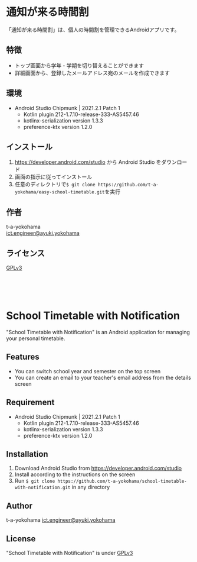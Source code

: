 # 通知が来る時間割
「通知が来る時間割」は、個人の時間割を管理できるAndroidアプリです。
  
## 特徴
- トップ画面から学年・学期を切り替えることができます
- 詳細画面から、登録したメールアドレス宛のメールを作成できます
  
## 環境
- Android Studio Chipmunk | 2021.2.1 Patch 1
  - Kotlin plugin 212-1.7.10-release-333-AS5457.46
  - kotlinx-serialization version 1.3.3
  - preference-ktx version 1.2.0
  
## インストール
1. https://developer.android.com/studio から Android Studio をダウンロード
2. 画面の指示に従ってインストール
3. 任意のディレクトリで```$ git clone https://github.com/t-a-yokohama/easy-school-timetable.git```を実行

## 作者
t-a-yokohama  
ict.engineer@ayuki.yokohama

## ライセンス
[GPLv3](https://www.gnu.org/licenses/gpl-3.0.html)

<br>
<br>
<br>

# School Timetable with Notification
"School Timetable with Notification" is an Android application for managing your personal timetable.

## Features
- You can switch school year and semester on the top screen
- You can create an email to your teacher's email address from the details screen

## Requirement
- Android Studio Chipmunk | 2021.2.1 Patch 1
  - Kotlin plugin 212-1.7.10-release-333-AS5457.46
  - kotlinx-serialization version 1.3.3
  - preference-ktx version 1.2.0
  
## Installation
1. Download Android Studio from https://developer.android.com/studio
2. Install according to the instructions on the screen
3. Run ```$ git clone https://github.com/t-a-yokohama/school-timetable-with-notification.git``` in any directory

## Author
t-a-yokohama
ict.engineer@ayuki.yokohama

## License
"School Timetable with Notification" is under [GPLv3](https://www.gnu.org/licenses/gpl-3.0.html)
